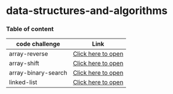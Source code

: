 # data-structures-and-algorithms


### Table of content
|code challenge|Link|
|--------------|----|
|array-reverse|[Click here to open](https://github.com/ebrahimayyad11/data-structures-and-algorithms/blob/main/array-reverse/README.md)|
|array-shift|[Click here to open](https://github.com/ebrahimayyad11/data-structures-and-algorithms/blob/main/array-shift/README.md)|
|array-binary-search|[Click here to open](https://github.com/ebrahimayyad11/data-structures-and-algorithms/blob/main/array-binary-search/README.md)|
|linked-list|[Click here to open](https://github.com/ebrahimayyad11/data-structures-and-algorithms/blob/main/linked-list/README.md)|


